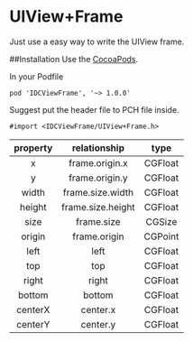 # UIView+Frame
Just use a easy way to write the UIView frame.

##Installation
Use the [CocoaPods](https://cocoapods.org/).

In your Podfile

```
pod 'IDCViewFrame', '~> 1.0.0'
```

Suggest put the header file to PCH file inside.

```
#import <IDCViewFrame/UIView+Frame.h>
```

|property|relationship|type|
|:---:|:---:|:--:|
|x|frame.origin.x|CGFloat|
|y|frame.origin.y|CGFloat|
|width|frame.size.width|CGFloat|
|height|frame.size.height|CGFloat|
|size|frame.size|CGSize|
|origin|frame.origin|CGPoint|
|left|left|CGFloat|
|top|top|CGFloat|
|right|right|CGFloat|
|bottom|bottom|CGFloat|
|centerX|center.x|CGFloat|
|centerY|center.y|CGFloat|
